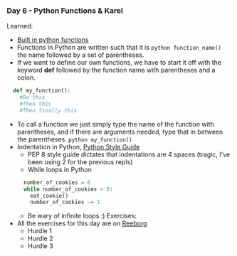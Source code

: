 ### Day 6 - Python Functions & Karel
Learned:
- [Built in python functions](https://docs.python.org/3/library/functions.html)
- Functions in Python are written such that it is ```python function_name()``` the name followed by a set of parentheses.
- If we want to define our own functions, we have to start it off with the keyword __def__ followed by the function name with parentheses and a colon.
```python
  def my_function():
    #Do this
    #Then this
    #Then finally this
```
- To call a function we just simply type the name of the function with parentheses, and if there are arguments needed, type that in between the parentheses. ```python my_function()```
- Indentation in Python, [Python Style Guide](https://www.python.org/dev/peps/pep-0008/)
  - PEP 8 style guide dictates that indentations are 4 spaces (tragic, I've been using 2 for the previous repls)
  - While loops in Python
  ```python
    number_of_cookies = 6
    while number_of_cookies > 0:
      eat_cookie()
      number_of_cookies -= 1
  ```
  - Be wary of infinite loops :)
Exercises:
- All the exercises for this day are on [Reeborg](https://reeborg.ca/index_en.html)
  - Hurdle 1
  - Hurdle 2
  - Hurdle 3
